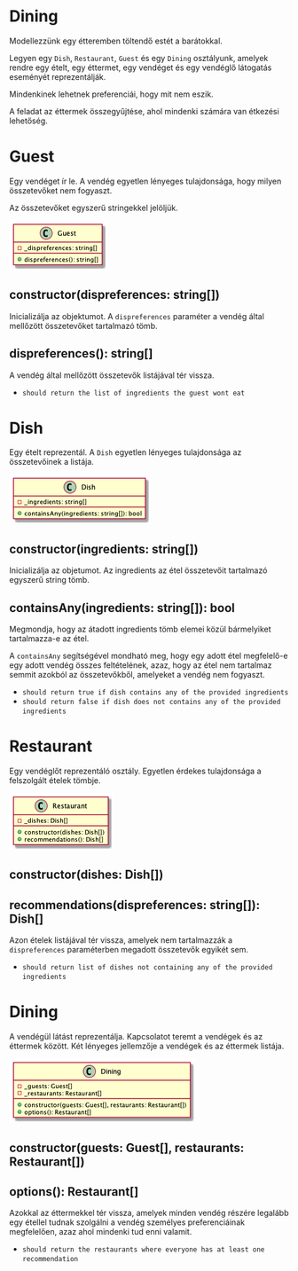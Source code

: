 # Dining

Modellezzünk egy étteremben töltendő estét a barátokkal.

Legyen egy `Dish`, `Restaurant`, `Guest` és egy `Dining` osztályunk, amelyek
rendre egy ételt, egy éttermet, egy vendéget és egy vendéglő látogatás
eseményét reprezentálják.

Mindenkinek lehetnek preferenciái, hogy mit nem eszik. 

A feladat az éttermek összegyűjtése, ahol mindenki számára van étkezési lehetőség.

# Guest

Egy vendéget ír le. A vendég egyetlen lényeges tulajdonsága,
hogy milyen összetevőket nem fogyaszt.

Az összetevőket egyszerű stringekkel jelöljük.

![](./Guest.png)

## constructor(dispreferences: string[])

Inicializálja az objektumot. A `dispreferences` paraméter a vendég által mellőzött összetevőket tartalmazó tömb. 

## dispreferences(): string[]

A vendég által mellőzött összetevők listájával tér vissza. 

- `should return the list of ingredients the guest wont eat`

# Dish

Egy ételt reprezentál. A `Dish` egyetlen lényeges tulajdonsága az összetevőinek a listája.

![](./Dish.png)

## constructor(ingredients: string[])

Inicializálja az objetumot. Az ingredients az étel összetevőit tartalmazó egyszerű string tömb.

## containsAny(ingredients: string[]): bool

Megmondja, hogy az átadott ingredients tömb elemei közül bármelyiket tartalmazza-e az étel.

A `containsAny` segítségével mondható meg, hogy egy adott étel megfelelő-e egy adott vendég összes feltételének, azaz, hogy az étel nem tartalmaz semmit azokból az összetevőkből, amelyeket a vendég nem fogyaszt.

- `should return true if dish contains any of the provided ingredients`
- `should return false if dish does not contains any of the provided ingredients`

# Restaurant

Egy vendéglőt reprezentáló osztály. Egyetlen érdekes tulajdonsága a felszolgált ételek tömbje.

![](./Restaurant.png)

## constructor(dishes: Dish[])

## recommendations(dispreferences: string[]): Dish[]

Azon ételek listájával tér vissza, amelyek nem tartalmazzák a `dispreferences` paraméterben megadott összetevők egyikét sem.

- `should return list of dishes not containing any of the provided ingredients`

# Dining

A vendégül látást reprezentálja. Kapcsolatot teremt a vendégek és az éttermek között. Két lényeges jellemzője a vendégek és az éttermek listája.

![](./Dining.png)

## constructor(guests: Guest[], restaurants: Restaurant[])

## options(): Restaurant[]

Azokkal az éttermekkel tér vissza, amelyek minden vendég részére legalább egy étellel tudnak szolgálni a vendég személyes preferenciáinak megfelelően, azaz ahol mindenki tud enni valamit.

- `should return the restaurants where everyone has at least one recommendation`

